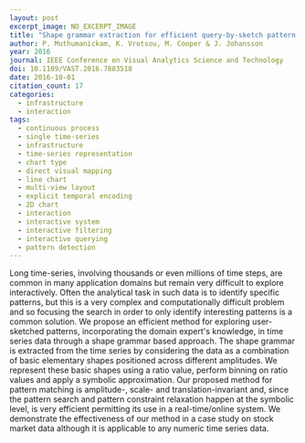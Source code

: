 ```yaml
---
layout: post
excerpt_image: NO_EXCERPT_IMAGE
title: "Shape grammar extraction for efficient query-by-sketch pattern matching in long time series"
author: P. Muthumanickam, K. Vrotsou, M. Cooper & J. Johansson
year: 2016
journal: IEEE Conference on Visual Analytics Science and Technology
doi: 10.1109/VAST.2016.7883518
date: 2016-10-01
citation_count: 17
categories:
  - infrastructure
  - interaction
tags:
  - continuous process
  - single time-series
  - infrastructure
  - time-series representation
  - chart type
  - direct visual mapping
  - line chart
  - multi-view layout
  - explicit temporal encoding
  - 2D chart
  - interaction
  - interactive system
  - interactive filtering
  - interactive querying
  - pattern detection
---
```

Long time-series, involving thousands or even millions of time steps, are common in many application domains but remain very difficult to explore interactively. Often the analytical task in such data is to identify specific patterns, but this is a very complex and computationally difficult problem and so focusing the search in order to only identify interesting patterns is a common solution. We propose an efficient method for exploring user-sketched patterns, incorporating the domain expert's knowledge, in time series data through a shape grammar based approach. The shape grammar is extracted from the time series by considering the data as a combination of basic elementary shapes positioned across different amplitudes. We represent these basic shapes using a ratio value, perform binning on ratio values and apply a symbolic approximation. Our proposed method for pattern matching is amplitude-, scale- and translation-invariant and, since the pattern search and pattern constraint relaxation happen at the symbolic level, is very efficient permitting its use in a real-time/online system. We demonstrate the effectiveness of our method in a case study on stock market data although it is applicable to any numeric time series data.
